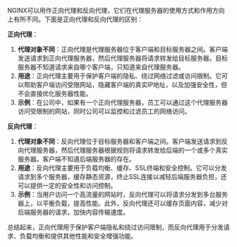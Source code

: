 NGINX可以用作正向代理和反向代理，它们在代理服务器的使用方式和作用方向上有所不同。下面是正向代理和反向代理的区别：

**正向代理**：

1. **代理对象不同**：正向代理是代理服务器位于客户端和目标服务器之间。客户端发送请求到正向代理服务器，然后代理服务器将请求转发给目标服务器。目标服务器不知道请求来自哪个客户端，只知道来自代理服务器。
2. **用途**：正向代理主要用于保护客户端的隐私、绕过网络过滤或访问限制。它可以帮助客户端访问受限网站，隐藏客户端的真实IP地址，以及加强安全性，但不会直接优化服务器性能。
3. **示例**：在公司中，如果有一个正向代理服务器，员工可以通过这个代理服务器访问受限制的网站，同时公司可以监控和过滤员工的网络访问。

**反向代理**：

1. **代理对象不同**：反向代理位于目标服务器和客户端之间。客户端发送请求到反向代理服务器，然后代理服务器根据规则将请求转发给后端的一个或多个真实服务器。客户端不知道后端服务器的存在。
2. **用途**：反向代理主要用于负载均衡、缓存、SSL终端和安全控制。它可以分发请求到多个服务器，缓存静态资源，终止SSL连接以减轻后端服务器负担，还可以提供一定的安全性和访问控制。
3. **示例**：当用户访问一个高流量的网站时，反向代理可以将请求分发到多台服务器上，以平衡负载，提高性能。此外，反向代理还可以缓存页面内容，减少对后端服务器的请求，加快内容传输速度。

总结起来，正向代理用于保护客户端隐私和绕过访问限制，而反向代理用于分发请求、负载均衡和提供其他性能和安全增强功能。
